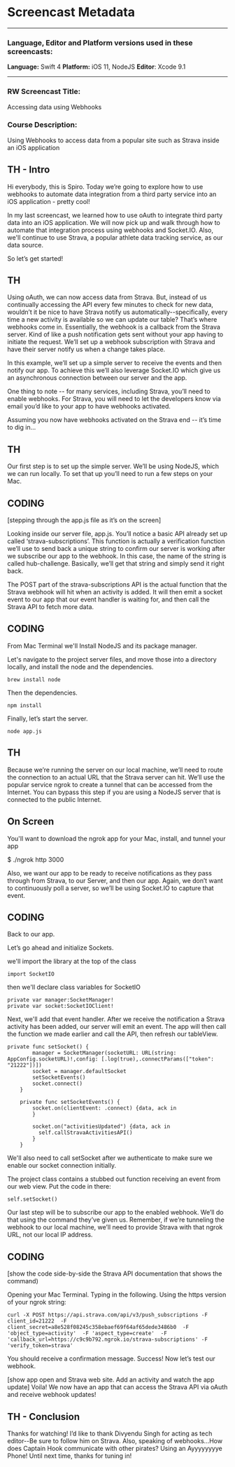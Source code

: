 ﻿# Screencast Metadata

-----

### Language, Editor and Platform versions used in these screencasts:

**Language:** Swift 4
**Platform:** iOS 11, NodeJS
**Editor**: Xcode 9.1

-----

### RW Screencast Title:
Accessing data using Webhooks

### Course Description:
Using Webhooks to access data from a popular site such as Strava inside an iOS application

TH - Intro
------------
Hi everybody, this is Spiro. Today we’re going to explore how to use webhooks to automate data integration from a third party service into an iOS application - pretty cool! 

In my last screencast, we learned how to use oAuth to integrate third party data into an iOS application. We will now pick up and walk through how to automate that integration process using webhooks and Socket.IO. Also, we'll continue to use Strava, a popular athlete data tracking service, as our data source. 
 
 
So let’s get started!

TH
------------
Using oAuth, we can now access data from Strava. But, instead of us continually accessing the API every few minutes to check for new data, wouldn’t it be nice to have Strava notify us automatically--specifically, every time a new activity is available so we can update our table? That’s where webhooks come in. Essentially, the webhook is a callback from the Strava server. Kind of like a push notification gets sent without your app having to initiate the request. We’ll set up a webhook subscription with Strava and have their server notify us when a change takes place. 

In this example, we’ll set up a simple server to receive the events and then notify our app. To achieve this we’ll also leverage Socket.IO which give us an asynchronous connection between our server and the app.

One thing to note --  for many services, including Strava, you’ll need to enable webhooks. For Strava, you will need to let the developers know via email you’d like to your app to have webhooks activated.

Assuming you now have webhooks activated on the Strava end -- it’s time to dig in... 

TH
------------
Our first step is to set up the simple server. We’ll be using NodeJS, which we can run locally. To set that up you’ll need to run a few steps on your Mac. 

CODING
------------
[stepping through the app.js file as it’s on the screen]

Looking inside our server file, app.js. You’ll notice a basic API already set up called ‘strava-subscriptions’. 
This function is actually a verification function we’ll use to send back a unique string to confirm our server is working after we subscribe our app to the webhook. In this case, the name of the string is called hub-challenge. Basically, we’ll get that string and simply send it right back.

The POST part of the strava-subscriptions API is the actual function that the Strava webhook will hit when an activity is added. It will then emit a socket event to our app that our event handler is waiting for, and then call the Strava API to fetch more data.

CODING
------------
From Mac Terminal we'll Install NodeJS and its package manager.

Let's navigate to the project server files, and move those into a directory locally,  and install the node and the dependencies.

    brew install node

Then the dependencies. 

    npm install

Finally, let’s start the server.

    node app.js

TH
------------
Because we’re running the server on our local machine, we’ll need to route the connection to an actual URL that the Strava server can hit.  We’ll use the popular service ngrok to create a tunnel that can be accessed from the Internet. You can bypass this step if you are using a NodeJS server that is connected to the public Internet. 

On Screen
------------
You'll want to download the ngrok app for your Mac, install, and tunnel your app

$ ./ngrok http 3000

Also, we want our app to be ready to receive notifications as they pass through from Strava, to our Server, and then our app. Again, we don’t want to continuously poll a server, so we’ll be using Socket.IO to capture that event. 

CODING
--------------------
Back to our app. 

Let’s go ahead and initialize Sockets.

we'll import the library at the top of the class

    import SocketIO

then we'll declare class variables for SocketIO

    private var manager:SocketManager!
    private var socket:SocketIOClient!

Next, we'll add that event handler. After we receive the notification a Strava activity has been added, our server will emit an event. The app will then call the function we made earlier and call the API, then refresh our tableView.

    private func setSocket() {
            manager = SocketManager(socketURL: URL(string: AppConfig.socketURL)!,config: [.log(true),.connectParams(["token": "21222"])])
            socket = manager.defaultSocket
            setSocketEvents()
            socket.connect()
        }
        
        private func setSocketEvents() {
            socket.on(clientEvent: .connect) {data, ack in
            }
            
            socket.on("activitiesUpdated") {data, ack in
              self.callStravaActivitiesAPI()
            }
        }

We'll also need to call setSocket after we authenticate to make sure we enable our socket connection initially.

The project class contains a stubbed out function receiving an event from our web view. Put the code in there:

    self.setSocket()

Our last step will be to subscribe our app to the enabled webhook. We’ll do that using the command they’ve given us. Remember, if we’re tunneling the webhook to our local machine, we’ll need to provide Strava with that ngrok URL, not our local IP address. 

CODING
------------
[show the code side-by-side the Strava API documentation that shows the command)

Opening your Mac Terminal. Typing in the following. Using the https version of your ngrok string:

    curl -X POST https://api.strava.com/api/v3/push_subscriptions -F client_id=21222  -F client_secret=a8e528f08245c358ebaef69f64af65dede3486b0  -F 'object_type=activity'  -F 'aspect_type=create'  -F 'callback_url=https://c9c9b792.ngrok.io/strava-subscriptions' -F 'verify_token=strava' 

You should receive a confirmation message. Success! Now let’s test our webhook.

[show app open and Strava web site. Add an activity and watch the app update]
Voila! We now have an app that can access the Strava API via oAuth and receive webhook updates! 

TH - Conclusion
------------
Thanks for watching! I’d like to thank Divyendu Singh for acting as tech editor--Be sure to follow him on Strava. Also, speaking of webhooks...How does Captain Hook communicate with other pirates?  Using an Ayyyyyyyye Phone!  Until next time, thanks for tuning in!
